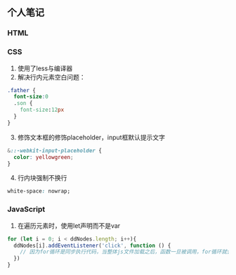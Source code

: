 ## 个人笔记
### HTML

### CSS
1. 使用了less与编译器
2. 解决行内元素空白问题：
```css
.father {
  font-size:0
  .son {
    font-size:12px
  }
}
```
3. 修饰文本框的修饰placeholder，input框默认提示文字
```css
&::-webkit-input-placeholder {
  color: yellowgreen;
}
```
4. 行内块强制不换行
```css
white-space: nowrap; 
```

### JavaScript
1. 在遍历元素时，使用let声明而不是var
```javascript
for (let i = 0; i < ddNodes.length; i++){
  ddNodes[i].addEventListener('click', function () {
    // 因为for循环是同步执行代码，当整体js文件加载之后，函数一旦被调用，for循环就会立即执行，没有任何的时机，所以不能使用var
  })
}
```